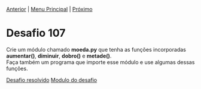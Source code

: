 [Anterior](Desafio106.md) | [Menu Principal](/README.md/) | [Próximo](Desafio108.md)  

# Desafio 107  
  
Crie um módulo chamado **moeda.py** que tenha as funções incorporadas **aumentar()**, **diminuir**, **dobro()** e **metade()**.  
Faça também um programa que importe esse módulo e use algumas dessas funções.

[Desafio resolvido](/Desafios/desafio107.py/)
[Modulo do desafio](/Desafios/desafio107mod)